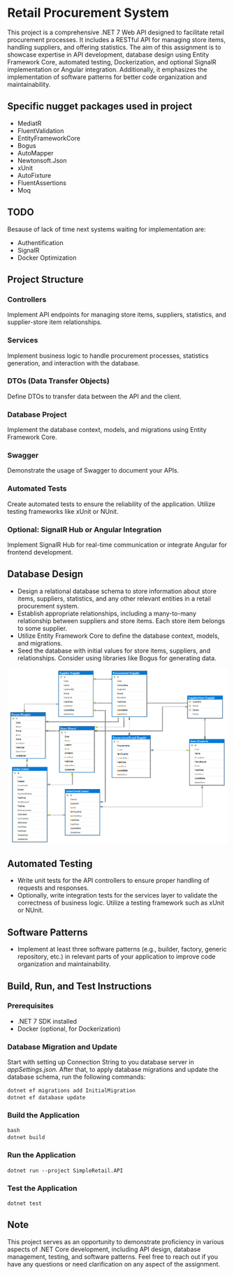 # Retail Procurement System

This project is a comprehensive .NET 7 Web API designed to facilitate retail procurement processes. 
It includes a RESTful API for managing store items, handling suppliers, and offering statistics. 
The aim of this assignment is to showcase expertise in API development, database design using Entity Framework Core, automated testing, Dockerization, and optional SignalR implementation or Angular integration. 
Additionally, it emphasizes the implementation of software patterns for better code organization and maintainability.

## Specific nugget packages used in project
- MediatR
- FluentValidation
- EntityFrameworkCore
- Bogus
- AutoMapper
- Newtonsoft.Json
- xUnit
- AutoFixture
- FluentAssertions
- Moq

## TODO
Besause of lack of time next systems waiting for implementation are:
- Authentification
- SignalR
- Docker Optimization

## Project Structure

### Controllers
Implement API endpoints for managing store items, suppliers, statistics, and supplier-store item relationships.

### Services
Implement business logic to handle procurement processes, statistics generation, and interaction with the database.

### DTOs (Data Transfer Objects)
Define DTOs to transfer data between the API and the client.

### Database Project
Implement the database context, models, and migrations using Entity Framework Core.

### Swagger
Demonstrate the usage of Swagger to document your APIs.

### Automated Tests
Create automated tests to ensure the reliability of the application. Utilize testing frameworks like xUnit or NUnit.

### Optional: SignalR Hub or Angular Integration
Implement SignalR Hub for real-time communication or integrate Angular for frontend development.


## Database Design

- Design a relational database schema to store information about store items, suppliers, statistics, and any other relevant entities in a retail procurement system.
- Establish appropriate relationships, including a many-to-many relationship between suppliers and store items. Each store item belongs to some supplier.
- Utilize Entity Framework Core to define the database context, models, and migrations.
- Seed the database with initial values for store items, suppliers, and relationships. Consider using libraries like Bogus for generating data.

![image info](./images/SimpleRetail_ER_diagram.png)

## Automated Testing

- Write unit tests for the API controllers to ensure proper handling of requests and responses.
- Optionally, write integration tests for the services layer to validate the correctness of business logic. Utilize a testing framework such as xUnit or NUnit.

## Software Patterns

- Implement at least three software patterns (e.g., builder, factory, generic repository, etc.) in relevant parts of your application to improve code organization and maintainability.

## Build, Run, and Test Instructions

### Prerequisites
- .NET 7 SDK installed
- Docker (optional, for Dockerization)

### Database Migration and Update
Start with setting up Connection String to you database server in <em>appSettings.json</em>.
After that, to apply database migrations and update the database schema, run the following commands:
```
dotnet ef migrations add InitialMigration
dotnet ef database update
```

### Build the Application
```
bash
dotnet build
```

### Run the Application
```
dotnet run --project SimpleRetail.API
```

### Test the Application
```
dotnet test
```




## Note
This project serves as an opportunity to demonstrate proficiency in various aspects of .NET Core development, including API design, database management, testing, and software patterns.
Feel free to reach out if you have any questions or need clarification on any aspect of the assignment.